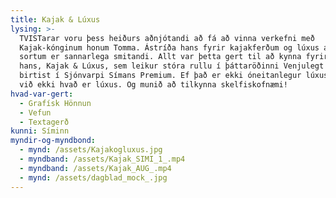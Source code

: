 ```yaml
---
title: Kajak & Lúxus
lysing: >-
  TVISTarar voru þess heiðurs aðnjótandi að fá að vinna verkefni með
  Kajak-kónginum honum Tomma. Ástríða hans fyrir kajakferðum og lúxus af öllum
  sortum er sannarlega smitandi. Allt var þetta gert til að kynna fyrirtækið
  hans, Kajak & Lúxus, sem leikur stóra rullu í þáttaröðinni Venjulegt fólk sem
  birtist í Sjónvarpi Símans Premium. Ef það er ekki óneitanlegur lúxus þá vitum
  við ekki hvað er lúxus. Og munið að tilkynna skelfiskofnæmi!
hvad-var-gert:
  - Grafísk Hönnun
  - Vefun
  - Textagerð
kunni: Síminn
myndir-og-myndbond:
  - mynd: /assets/Kajakogluxus.jpg
  - myndband: /assets/Kajak_SIMI_1_.mp4
  - myndband: /assets/Kajak_AUG_.mp4
  - mynd: /assets/dagblad_mock_.jpg
---
```



